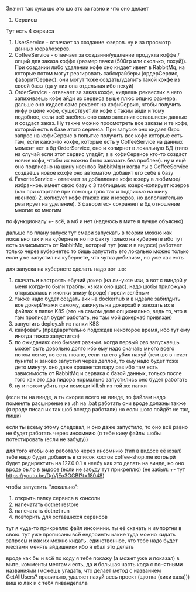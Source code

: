 Значит так сука шо это шо это за гавно и что оно делает

1. Сервисы

Тут есть 4 сервиса 
1. UserService - отвечает за создание юзеров. ну и за просмотр данных юера/юзеров.
2. CoffeeService - отвечает за создания/удаление продукта коффе / опций для заказа коффе (размер пачки (500гр или сколько, похуй)). При создании либо удалении кофе оно кидает ивент в RabbitMq, на которые потом могут реагировать сабскрайберы (ордерСервис, фаворитСервис). они могут тоже создать/удалить такой кохфе из своей базы (да у них она отдельная ибо нехуй)
3. OrderService - отвечает за заказ кохфе, кидаешь реквестик в него запихиваешь кофе айди из сервиса выше плюс опцию размера. дальше оно кидает само реквест на кофиСервис, чтобы получить инфу о цене кофе, существует ли кофе с таким айди и тому подобное, если всё заебись оно само заполнит оставшиеся данные и создаст заказ. Ну также можно просмотреть все заказы и те кофе, который есть в базе этого сервиса. При запуске оно кидает Grpc запрос на кофиСервис в попытке получить все кофе которые есть там, если каких-то кохфе, которые есть у CoffeeService на данных момент нет в бд OrderService, оно и копирнет в локальную БД (типо на случай если этот сервис упадёт, а в кофиСервисе кто-то создаст новые кофи, чтобы их можно было заказать без проблем). ну и ещё оно подписано на шину ивентов RabbitMq и когда ты в CoffeeService создаёшь новое кохфе оно автоматом добавит его себе в базу
4. FavoriteService - отвечает за добавление кофе юзеру в любимое/избранное. имеет свою базу с 3 таблицами: юзерс-копирует юзеров (как при стартапе при помощи грпс так и подписью на шину ивентов) 2. копирует кофе (также как и юзеров, но дополнительно реагирует на уделение). 3 фаворитес- сохраняет в бд отношение многие ко многим

по функционалу +- всё, а мб и нет (надеюсь в мите я лучше объясню)

дальше по плану запуск
тут смари
запускать в теории можно как локально так и на кубернете
но по факту только на кубернете ибо тут есть зависимость от RabbitMq, который тут (как и в видосе) работает только через кубернетес
то бишь запустить его локально можно только если уже запустил на кубернете, что чутка дебилизм, но уже как есть

для запуска на кубернете сделать надо вот шо:
1. скачать и настроять ебучий докер (на линуксе изи, а вот с виндой у меня когда-то были траблы, хз как оно щас). надо шобы приложуха открывалась и иконки внизу (вроде) горели зелёным
2. также надо будет создать акк на dockerhub и в идеале забилдить все докерИмажи самому, закинуть на докерхаб и заюзать их в файлах в папке K8S (это на самом деле опционально, ведь то, что я там прописал будет работать, но там мой докерхаб привязан)
3. запустить deploy.sh из папки K8S
4. кайфовать (предварительно подождав некоторое время, ибо тут ему иногда тяжко запустится)
5. по ожиданию: оно бывает разным. когда первый раз запускаешь может быть довольно долго ибо ему надо скачать много всего потом легче, но есть нюанс, если ты его убил нахуй (тем шо в некст пункте) и заново запустил через деплой, то ему надо будет тоже дето минуту. оно даже крашнется пару раз ибо там есть зависимость от RabbitMq и сервака с базой данных, только после того как это два пидора нормально запустились оно будет работать
6. ну и потом убить при помощи kill.sh из той же папки

(если ты на винде, а ты скорее  всего на винде, то файлам надо поменять расширение из .sh на .bat работать они вроде должны также (я вроде писал их так шоб всегда работали) но если шото пойдёт не так, пиши)

если ты всему этому следовал, и оно даже запустило, то оно всё равно не будет работать через инсомнию (я тебе кину файлы шобы потестировать (если не забуду))

для того чтобы оно работало через инсомнию (тип в видосе её юзал) тебе надо будет добавить в список хостов coffee-shop.me котоырй будет редиректить на 127.0.0.1 я неебу как это делать на винде, но оно вроде было в видосе (если не забуду тут прикреплю)
(не забыл: +- тут https://youtu.be/DgVjEo3OGBI?t=18048)

чтобы запустить "локально":
1. открыть папку сервиса в консоли
2. напечатать dotnet restore
3. напечатать dotnet run 
4. повторить для оставшихся сервисов

тут я куда-то прикреплю файл инсомнии. ты её скачать и импортни в свою. тут уже прописаны всё ендпоинты какие туда можно кидать запросы и как их можно кидать. единственное, что тебе надо будет местами менять айдишники ибо я ебал это делать

вроде как бы и всё по коду я тебе покажу (а может уже и показал) в мите, комменты местами есть, да и большая часть кода с понятными названиями (можешь угадать, что делает метод с названием GetAllUsers? правильно, удаляет нахуй весь проект (щютка (хихи хаха)))
виш ю лак и с тебя пивандепала